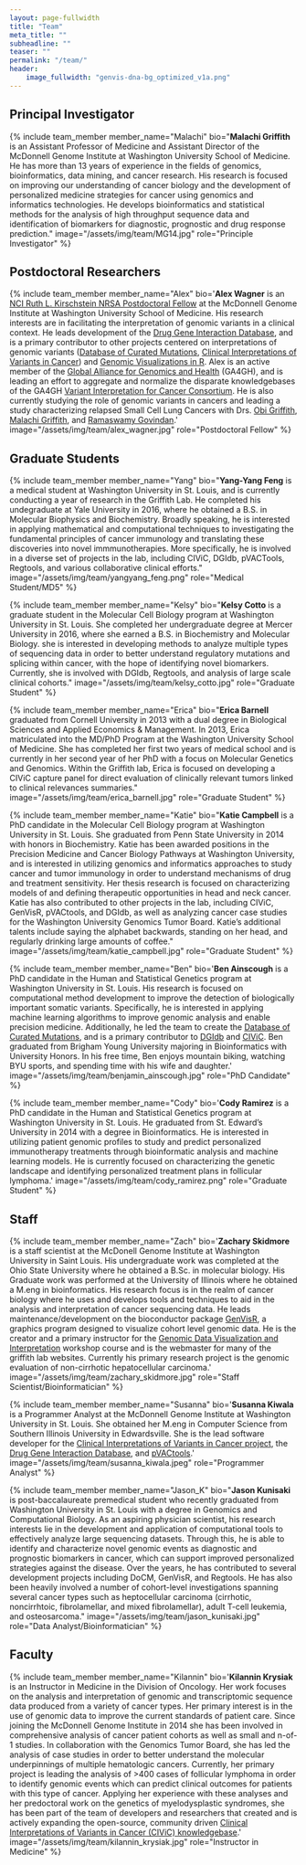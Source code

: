 ```yaml
---
layout: page-fullwidth
title: "Team"
meta_title: ""
subheadline: ""
teaser: ""
permalink: "/team/"
header:
    image_fullwidth: "genvis-dna-bg_optimized_v1a.png"
---
```


## Principal Investigator

{% include team_member member_name="Malachi" bio="<strong>Malachi Griffith</strong> is an Assistant Professor of Medicine and Assistant Director of the McDonnell Genome Institute at Washington University School of Medicine. He has more than 13 years of experience in the fields of genomics, bioinformatics, data mining, and cancer research. His research is focused on improving our understanding of cancer biology and the development of personalized medicine strategies for cancer using genomics and informatics technologies. He develops bioinformatics and statistical methods for the analysis of high throughput sequence data and identification of biomarkers for diagnostic, prognostic and drug response prediction." image="/assets/img/team/MG14.jpg" role="Principle Investigator" %}

## Postdoctoral Researchers

{% include team_member member_name="Alex" bio='<strong>Alex Wagner</strong> is an <a href="https://www.cancer.gov/grants-training/training/funding/f32">NCI Ruth L. Kirschstein NRSA Postdoctoral Fellow</a> at the McDonnell Genome Institute at Washington University School of Medicine. His research interests are in facilitating the interpretation of genomic variants in a clinical context. He leads development of the <a href="http://dgidb.org">Drug Gene Interaction Database</a>, and is a primary contributor to other projects centered on interpretations of genomic variants (<a href="http://docm.info">Database of Curated Mutations</a>, <a href="http://civicdb.org">Clinical Interpretations of Variants in Cancer</a>) and <a href="https://bioconductor.org/packages/release/bioc/html/GenVisR.html">Genomic Visualizations in R</a>. Alex is an active member of the <a href="http://genomicsandhealth.org/">Global Alliance for Genomics and Health</a> (GA4GH), and is leading an effort to aggregate and normalize the disparate knowledgebases of the GA4GH <a href="http://cancervariants.org">Variant Interpretation for Cancer Consortium</a>. He is also currently studying the role of genomic variants in cancers and leading a study characterizing relapsed Small Cell Lung Cancers with Drs. <a href="http://obigriffith.org/">Obi Griffith</a>, <a href="http://obigriffith.org/">Malachi Griffith</a>, and <a href="http://oncology.wustl.edu/people/faculty/Govindan/Govindan_Bio.html">Ramaswamy Govindan</a>.' image="/assets/img/team/alex_wagner.jpg" role="Postdoctoral Fellow" %}

## Graduate Students

{% include team_member member_name="Yang" bio="<strong>Yang-Yang Feng</strong> is a medical student at Washington University in St. Louis, and is currently conducting a year of research in the Griffith Lab. He completed his undegraduate at Yale University in 2016, where he obtained a B.S. in Molecular Biophysics and Biochemistry. Broadly speaking, he is interested in applying mathematical and computational techniques to investigating the fundamental principles of cancer immunology and translating these discoveries into novel immmunotherapies. More specifically, he is involved in a diverse set of projects in the lab, including CIViC, DGIdb, pVACTools, Regtools, and various collaborative clinical efforts." image="/assets/img/team/yangyang_feng.png" role="Medical Student/MD5" %}

{% include team_member member_name="Kelsy" bio="<strong>Kelsy Cotto</strong> is a graduate student in the Molecular Cell Biology program at Washington University in St. Louis. She completed her undergraduate degree at Mercer University in 2016, where she earned a B.S. in Biochemistry and Molecular Biology. she is interested in developing methods to analyze multiple types of sequencing data in order to better understand regulatory mutations and splicing within cancer, with the hope of identifying novel biomarkers. Currently, she is involved with DGIdb, Regtools, and analysis of large scale clinical cohorts." image="/assets/img/team/kelsy_cotto.jpg" role="Graduate Student" %}

{% include team_member member_name="Erica" bio="<strong>Erica Barnell</strong> graduated from Cornell University in 2013 with a dual degree in Biological Sciences and Applied Economics & Management. In 2013, Erica matriculated into the MD/PhD Program at the Washington University School of Medicine. She has completed her first two years of medical school and is currently in her second year of her PhD with a focus on Molecular Genetics and Genomics. Within the Griffith lab, Erica is focused on developing a CIViC capture panel for direct evaluation of clinically relevant tumors linked to clinical relevances summaries." image="/assets/img/team/erica_barnell.jpg" role="Graduate Student" %}

{% include team_member member_name="Katie" bio="<strong>Katie Campbell</strong> is a PhD candidate in the Molecular Cell Biology program at Washington University in St. Louis. She graduated from Penn State University in 2014 with honors in Biochemistry. Katie has been awarded positions in the Precision Medicine and Cancer Biology Pathways at Washington University, and is interested in utilizing genomics and informatics approaches to study cancer and tumor immunology in order to understand mechanisms of drug and treatment sensitivity. Her thesis research is focused on characterizing models of and defining therapeutic opportunities in head and neck cancer. Katie has also contributed to other projects in the lab, including CIViC, GenVisR, pVACtools, and DGIdb, as well as analyzing cancer case studies for the Washington University Genomics Tumor Board. Katie’s additional talents include saying the alphabet backwards, standing on her head, and regularly drinking large amounts of coffee." image="/assets/img/team/katie_campbell.jpg" role="Graduate Student" %}

{% include team_member member_name="Ben" bio='<strong>Ben Ainscough</strong> is a PhD candidate in the Human and Statistical Genetics program at Washington University in St. Louis. His research is focused on computational method development to improve the detection of biologically important somatic variants. Specifically, he is interested in applying machine learning algorithms to improve genomic analysis and enable precision medicine. Additionally, he led the team to create the <a href="http://docm.info">Database of Curated Mutations</a>, and is a primary contributor to <a href="http://dgidb.org">DGIdb</a> and <a href="http://civicdb.org">CIViC</a>. Ben graduated from Brigham Young University majoring in Bioinformatics with University Honors. In his free time, Ben enjoys mountain biking, watching BYU sports, and spending time with his wife and daughter.' image="/assets/img/team/benjamin_ainscough.jpg" role="PhD Candidate" %}

{% include team_member member_name="Cody" bio='<strong>Cody Ramirez</strong> is a PhD candidate in the Human and Statistical Genetics program at Washington University in St. Louis. He graduated from St. Edward’s University in 2014 with a degree in Bioinformatics. He is interested in utilizing patient genomic profiles to study and predict personalized immunotherapy treatments through bioinformatic analysis and machine learning models. He is currently focused on characterizing the genetic landscape and identifying personalized treatment plans in follicular lymphoma.' image="/assets/img/team/cody_ramirez.png" role="Graduate Student" %}

## Staff

{% include team_member member_name="Zach" bio='<strong>Zachary Skidmore</strong> is a staff scientist at the McDonell Genome Institute at Washington University in Saint Louis. His undergraduate work was completed at the Ohio State University where he obtained a B.Sc. in molecular biology. His Graduate work was performed at the University of Illinois where he obtained a M.eng in bioinformatics. His research focus is in the realm of cancer biology where he uses and develops tools and techniques to aid in the analysis and interpretation of cancer sequencing data. He leads maintenance/development on the bioconductor package <a href="https://bioconductor.org/packages/release/bioc/html/GenVisR.html">GenVisR</a>, a graphics program designed to visualize cohort level genomic data. He is the creator and a primary instructor for the <a href="http://genviz.org/">Genomic Data Visualization and Interpretation</a> workshop course and is the webmaster for many of the griffith lab websites. Currently his primary research project is the genomic evaluation of non-cirrhotic hepatocellular carcinoma.' image="/assets/img/team/zachary_skidmore.jpg" role="Staff Scientist/Bioinformatician" %}

{% include team_member member_name="Susanna" bio='<strong>Susanna Kiwala</strong> is a Programmer Analyst at the McDonnell Genome Institute at Washington University in St. Louis. She obtained her M.eng in Computer Science from Southern Illinois University in Edwardsville. She is the lead software developer for the <a href="https://civic.genome.wustl.edu/home">Clinical Interpretations of Variants in Cancer project</a>, the <a href="http://dgidb.org/">Drug Gene Interaction Database</a>, and <a href="https://github.com/griffithlab/pVAC-Tools">pVACtools</a>.' image="/assets/img/team/susanna_kiwala.jpeg" role="Programmer Analyst" %}

{% include team_member member_name="Jason_K" bio="<strong>Jason Kunisaki</strong> is post-baccalaureate premedical student who recently graduated from Washington University in St. Louis with a degree in Genomics and Computational Biology. As an aspiring physician scientist, his research interests lie in the development and application of computational tools to effectively analyze large sequencing datasets. Through this, he is able to identify and characterize novel genomic events as diagnostic and prognostic biomarkers in cancer, which can support improved personalized strategies against the disease. Over the years, he has contributed to several development projects including DoCM, GenVisR, and Regtools. He has also been heavily involved a number of cohort-level investigations spanning several cancer types such as heptocellular carcinoma (cirrhotic, noncirrhtoic, fibrolamellar, and mixed fibrolamellar), adult T-cell leukemia, and osteosarcoma." image="/assets/img/team/jason_kunisaki.jpg" role="Data Analyst/Bioinformatician" %}

## Faculty

{% include team_member member_name="Kilannin" bio='<strong>Kilannin Krysiak</strong> is an Instructor in Medicine in the Division of Oncology. Her work focuses on the analysis and interpretation of genomic and transcriptomic sequence data produced from a variety of cancer types. Her primary interest is in the use of genomic data to improve the current standards of patient care. Since joining the McDonnell Genome Institute in 2014 she has been involved in comprehensive analysis of cancer patient cohorts as well as small and n-of-1 studies. In collaboration with the Genomics Tumor Board, she has led the analysis of case studies in order to better understand the molecular underpinnings of multiple hematologic cancers. Currently, her primary project is leading the analysis of >400 cases of follicular lymphoma in order to identify genomic events which can predict clinical outcomes for patients with this type of cancer. Applying her experience with these analyses and her predoctoral work on the genetics of myelodysplastic syndromes, she has been part of the team of developers and researchers that created and is actively expanding the open-source, community driven <a href="https://civic.genome.wustl.edu/home">Clinical Interpretations of Variants in Cancer (CIViC) knowledgebase</a>.' image="/assets/img/team/kilannin_krysiak.jpg" role="Instructor in Medicine" %}
